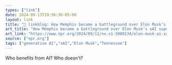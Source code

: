 ```yaml
---
types: ["link"]
date: 2024-09-13T19:56:36-05:00
layout: link
title: "🔗 linkblog: How Memphis became a battleground over Elon Musk’s xAI supercomputer'"
art_title: "How Memphis became a battleground over Elon Musk’s xAI supercomputer"
art_link: "https://www.npr.org/2024/09/11/nx-s1-5088134/elon-musk-ai-xai-supercomputer-memphis-pollution"
source: ["npr.org"]
tags: ["generative AI","xAI","Elon Musk","Tennessee"]
---
```

Who benefits from AI? Who doesn't?
